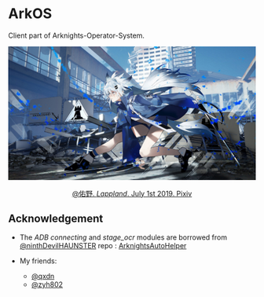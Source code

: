 # ArkOS

Client part of Arknights-Operator-System.

![Lappland_id_75499774](README.assets/Lappland_id_75499774.jpg)


<div align=center>
<center style="font-size:14px;color:#C0C0C0;text-decoration:underline">
    <a href="https://www.pixiv.net/en/artworks/75499774">@佑野. <i>Lappland</i>. July 1st 2019. Pixiv</a>
</center> 
</div>

## Acknowledgement

- The *ADB connecting* and *stage_ocr* modules are borrowed from [@ninthDevilHAUNSTER](https://github.com/ninthDevilHAUNSTER) repo : [ArknightsAutoHelper](https://github.com/ninthDevilHAUNSTER/ArknightsAutoHelper)

- My friends:
  - [@qxdn](https://github.com/qxdn)
  - [@zyh802](https://github.com/zyh802)

